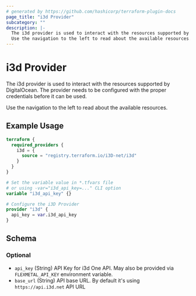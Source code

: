 ```yaml
---
# generated by https://github.com/hashicorp/terraform-plugin-docs
page_title: "i3d Provider"
subcategory: ""
description: |-
  The i3d provider is used to interact with the resources supported by DigitalOcean. The provider needs to be configured with the proper credentials before it can be used.
  Use the navigation to the left to read about the available resources.
---
```


# i3d Provider

The i3d provider is used to interact with the resources supported by DigitalOcean. The provider needs to be configured with the proper credentials before it can be used.

Use the navigation to the left to read about the available resources.

## Example Usage

```terraform
terraform {
  required_providers {
    i3d = {
      source = "registry.terraform.io/i3D-net/i3d"
    }
  }
}

# Set the variable value in *.tfvars file
# or using -var="i3d_api_key=..." CLI option
variable "i3d_api_key" {}

# Configure the i3D Provider
provider "i3d" {
  api_key = var.i3d_api_key
}
```

<!-- schema generated by tfplugindocs -->
## Schema

### Optional

- `api_key` (String) API Key for i3d One API. May also be provided via `FLEXMETAL_API_KEY` environment variable.
- `base_url` (String) API base URL. By default it's using `https://api.i3d.net` API URL
